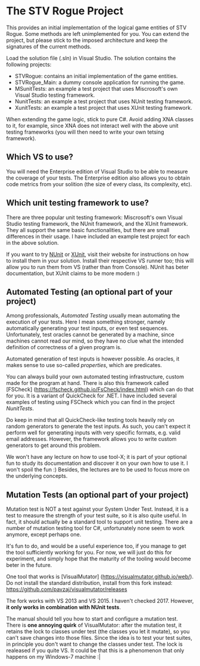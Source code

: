 # The STV Rogue Project

This provides an initial implementation of the logical game entities of STV Rogue.
Some methods are left unimplemented for you. You can extend the project, but
please stick to the imposed architecture and keep the signatures of the current
methods.

Load the solution file (.sln) in Visual Studio. The solution contains the following projects:
   * STVRogue: contains an initial implementation of the game entities.
   * STVRogue_Main: a dummy console application for running the game.
   * MSunitTests: an example a test project that uses Miscrosoft's own Visual Studio testing framework.
   * NunitTests: an example a test project that uses NUnit testing framework.
   * XunitTests: an example a test project that uses XUnit testing framework.
   
When extending the game logic, stick to pure C#. Avoid adding XNA classes to it, for example,
since XNA does not interact well with the above unit testing frameworks (you will then
need to write your own tetsing framework).
   
## Which VS to use?
   
You will need the Enterprise edition of Visual Studio to be able to measure the 
 coverage of your tests. The Enterprise edition also allows you to obtain
 code metrics from your solition (the size of every class, its complexity, etc).

## Which unit testing framework to use?

There are three popular unit testing framework: Miscrosoft's own Visual Studio testing framework,
the NUnit framework, and the XUnit framework. They all support the same basic functionalities,
but there are small differences in their usage. I have included an example test project
for each in the above solution.

If you want to try [NUnit](https://nunit.org/) or [XUnit](https://xunit.github.io/), visit their website for instructions on how to 
 install them in your solution. Install their respective VS runner too; this will allow
 you to run them from VS (rather than from Console). NUnit has beter documentation, but
 XUnit claims to be more modern :)

## Automated Testing (an optional part of your project)

Among professionals, _Automated Testing_ usually mean automating the execution of your tests.
Here I mean something stronger, namely automatically generating your test inputs, or even test
sequences. Unfortunately, test oracles cannot be generated by a machine, since machines
cannot read our mind, so they have no clue what the intended definition of correctness
of a given program is.

Automated generation of test inputs is however possible. As oracles, it makes sense to use
so-called _properties_, which are predicates. 

You can always build your own automated testing infrastructure, custom made for 
the program at hand. There is also this framework called [FSCheck] (https://fscheck.github.io/FsCheck/index.html)
which can do that for you. It is a variant of QuickCheck for .NET.
I have included several examples of testing using FSCheck which you
can find in the project _NunitTests_.

Do keep in mind that all QuickCheck-like testing tools heavily rely on random generators
to generate the test inputs. As such, you can't expect it perform well
for generating inputs with very specific formats, e.g. valid email addresses.
However, the framework allows you to write custom generators to get
around this problem.

We won't have any lecture on how to use tool-X; it is part of your optional fun
to study its documentation and discover it on your own how to use it.
I won't spoil the fun :)
Besides, the lectures are to be used to focus more on the underlying concepts.
 
## Mutation Tests (an optional part of your project)

Mutation test is NOT a test against your System Under Test. Instead, it is
a test to measure the strength of your test suite, so it is also quite useful.
In fact, it should actually be a standard tool to support unit testing.
There are a number of mutation testing tool for C#, unfortunately none
seem to work anymore, except perhaps one.

It's fun to do, and would be a useful experience too, if you manage to get
the tool sufficiently working for you. For now, we will just do this for 
experiment, and simply hope that the maturity of the tooling would become
beter in the future.

One tool that works is [VisualMutator] (https://visualmutator.github.io/web/). Do not
install the standard distribution, install from this fork instead: https://github.com/pavzaj/visualmutator/releases

The fork works with VS 2013 and VS 2015. I haven't checked 2017. However,
**it only works in combination with NUnit tests**.

The manual should tell you how to start and configure a mutation test. There is
**one annoying quirk** of VisualMutator: after the mutation test, it retains the lock
to classes under test (the classes you let it mutate), so you can't save changes into
those files. Since the idea is to test your test suites, in principle you don't
want to change the classes under test. The lock is realeased if you quite VS.
It could be that this is a phenomenon that only happens on my Windows-7 machine :|


 


